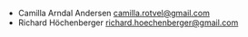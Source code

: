 * Camilla Arndal Andersen <camilla.rotvel@gmail.com>
* Richard Höchenberger <richard.hoechenberger@gmail.com>
